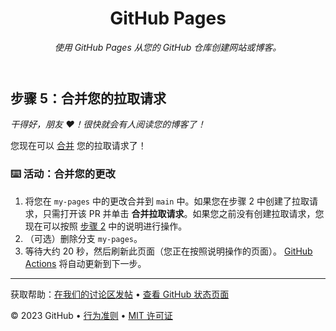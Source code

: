 <header>

<!--
  <<< 作者注释：课程标题 >>>
  包括一张 1280×640 的图片、句子格式的课程标题和一段重点说明的简短描述。
  在您的仓库设置中：启用模板仓库，添加您的 1280×640 社交图片，自动删除 head 分支。
  添加您的开源许可证，GitHub 使用 MIT 许可证。
-->

# GitHub Pages

_使用 GitHub Pages 从您的 GitHub 仓库创建网站或博客。_

</header>

<!--
  <<< Author notes: Step 5 >>>
  Start this step by acknowledging the previous step.
  Define terms and link to docs.github.com.
-->

## 步骤 5：合并您的拉取请求

_干得好，朋友 :heart:！很快就会有人阅读您的博客了！_

您现在可以 [合并](https://docs.github.com/en/get-started/quickstart/github-glossary#merge) 您的拉取请求了！

### :keyboard: 活动：合并您的更改

1. 将您在 `my-pages` 中的更改合并到 `main` 中。如果您在步骤 2 中创建了拉取请求，只需打开该 PR 并单击 **合并拉取请求**。如果您之前没有创建拉取请求，您现在可以按照 [步骤 2](/.github/steps/2-configure-your-site.md) 中的说明进行操作。
1. （可选）删除分支 `my-pages`。
1. 等待大约 20 秒，然后刷新此页面（您正在按照说明操作的页面）。 [GitHub Actions](https://docs.github.com/en/actions) 将自动更新到下一步。

<footer>

<!--
  <<< 作者注释：页脚 >>>
  添加获取支持的链接、GitHub 状态页面、行为准则、许可证链接。
-->

---

获取帮助：[在我们的讨论区发帖](https://github.com/orgs/skills/discussions/categories/github-pages) &bull; [查看 GitHub 状态页面](https://www.githubstatus.com/)

&copy; 2023 GitHub &bull; [行为准则](https://www.contributor-covenant.org/version/2/1/code_of_conduct/code_of_conduct.md) &bull; [MIT 许可证](https://gh.io/mit)

</footer>
